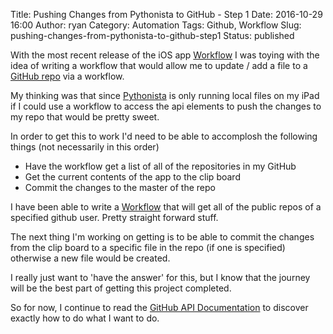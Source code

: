 Title: Pushing Changes from Pythonista to GitHub - Step 1
Date: 2016-10-29 16:00
Author: ryan
Category: Automation
Tags: Github, Workflow
Slug: pushing-changes-from-pythonista-to-github-step1
Status: published

With the most recent release of the iOS app [Workflow](https://workflow.is) I was toying with the idea of writing a workflow that would allow me to update / add a file to a [GitHub repo](https://github.com) via a workflow.

My thinking was that since [Pythonista](http://omz-software.com/pythonista/) is only running local files on my iPad if I could use a workflow to access the api elements to push the changes to my repo that would be pretty sweet.

In order to get this to work I'd need to be able to accomplosh the following things (not necessarily in this order)

-   Have the workflow get a list of all of the repositories in my GitHub
-   Get the current contents of the app to the clip board
-   Commit the changes to the master of the repo

I have been able to write a [Workflow](https://workflow.is/workflows/8e986867ff074dbe89c7b0bf9dcb72f5) that will get all of the public repos of a specified github user. Pretty straight forward stuff.

The next thing I'm working on getting is to be able to commit the changes from the clip board to a specific file in the repo (if one is specified) otherwise a new file would be created.

I really just want to 'have the answer' for this, but I know that the journey will be the best part of getting this project completed.

So for now, I continue to read the [GitHub API Documentation](https://developer.github.com/v3/) to discover exactly how to do what I want to do.
